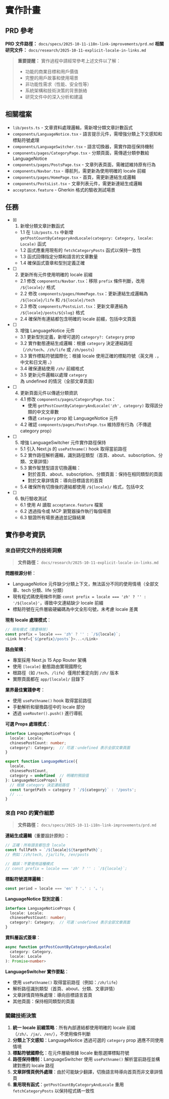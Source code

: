 # 實作計畫

## PRD 參考

**PRD 文件路徑：** `docs/specs/2025-10-11-i18n-link-improvements/prd.md`
**相關研究文件：** `docs/research/2025-10-11-explicit-locale-in-links.md`

> **重要提醒：** 實作過程中請經常參考上述文件以了解：
>
> - 功能的商業目標和用戶價值
> - 完整的用戶故事和使用場景
> - 非功能性需求（性能、安全性等）
> - 系統架構和技術決策的背景脈絡
> - 研究文件中的深入分析和建議

## 相關檔案

- `lib/posts.ts` - 文章資料處理邏輯，需新增分類文章計數函式
- `components/LanguageNotice.tsx` - 語言提示元件，需增強分類上下文感知和標點符號處理
- `components/LanguageSwitcher.tsx` - 語言切換器，需實作路徑保持機制
- `components/pages/CategoryPage.tsx` - 分類頁面，需傳遞分類參數給 LanguageNotice
- `components/pages/PostsPage.tsx` - 文章列表頁面，需確認維持原有行為
- `components/Navbar.tsx` - 導航列，需更新為使用明確的 locale 前綴
- `components/pages/HomePage.tsx` - 首頁，需更新連結生成邏輯
- `components/PostsList.tsx` - 文章列表元件，需更新連結生成邏輯
- `acceptance.feature` - Gherkin 格式的驗收測試場景

## 任務

- [x] 1. 新增分類文章計數函式
  - 1.1 在 `lib/posts.ts` 中新增 `getPostCountByCategoryAndLocale(category: Category, locale: Locale)` 函式
  - 1.2 函式應重用現有的 `fetchCategoryPosts` 函式以保持一致性
  - 1.3 函式回傳指定分類和語言的文章數量
  - 1.4 確保函式簽章和型別定義正確

- [ ] 2. 更新所有元件使用明確的 locale 前綴
  - 2.1 修改 `components/Navbar.tsx`：移除 `prefix` 條件判斷，改用 `/${locale}/` 格式
  - 2.2 修改 `components/pages/HomePage.tsx`：更新連結生成邏輯為 `/${locale}/life` 和 `/${locale}/tech`
  - 2.3 修改 `components/PostsList.tsx`：更新文章連結為 `/${locale}/posts/${slug}` 格式
  - 2.4 確保所有連結都包含明確的 locale 前綴，包括中文頁面

- [ ] 3. 增強 LanguageNotice 元件
  - 3.1 更新型別定義，新增可選的 `category?: Category` prop
  - 3.2 實作動態連結生成邏輯：根據 `category` 決定連結路徑（`/zh/tech`、`/zh/life` 或 `/zh/posts`）
  - 3.3 實作標點符號國際化：根據 locale 使用正確的標點符號（英文用 `.`，中文和日文用 `。`）
  - 3.4 確保連結使用 `/zh/` 前綴格式
  - 3.5 更新元件邏輯以處理 `category` 為 undefined 的情況（全部文章頁面）

- [ ] 4. 更新頁面元件以傳遞分類資訊
  - 4.1 修改 `components/pages/CategoryPage.tsx`：
    - 使用 `getPostCountByCategoryAndLocale('zh', category)` 取得該分類的中文文章數
    - 傳遞 `category` prop 給 LanguageNotice 元件
  - 4.2 確認 `components/pages/PostsPage.tsx` 維持原有行為（不傳遞 category prop）

- [ ] 5. 增強 LanguageSwitcher 元件實作路徑保持
  - 5.1 引入 Next.js 的 `usePathname()` hook 取得當前路徑
  - 5.2 實作路徑解析邏輯，識別路徑類型（首頁、about、subscription、分類、文章詳情）
  - 5.3 實作智慧型語言切換邏輯：
    - 對於首頁、about、subscription、分類頁面：保持在相同類型的頁面
    - 對於文章詳情頁：導向目標語言的首頁
  - 5.4 確保所有切換後的連結都使用 `/${locale}/` 格式，包括中文

- [ ] 6. 執行驗收測試
  - 6.1 使用 AI 讀取 `acceptance.feature` 檔案
  - 6.2 透過指令或 MCP 瀏覽器操作執行每個場景
  - 6.3 驗證所有場景通過並記錄結果

## 實作參考資訊

### 來自研究文件的技術洞察
> **文件路徑：** `docs/research/2025-10-11-explicit-locale-in-links.md`

**問題根源分析**：
- LanguageNotice 元件缺少分類上下文，無法區分不同的使用情境（全部文章、tech 分類、life 分類）
- 現有程式碼使用條件判斷 `const prefix = locale === 'zh' ? '' : '/${locale}'`，導致中文連結缺少 locale 前綴
- 標點符號在元件層級硬編碼為中文全形句號，未考慮 locale 差異

**現有 locale 處理模式**：
```typescript
// 現有模式（需要移除）
const prefix = locale === 'zh' ? '' : `/${locale}`;
<Link href={`${prefix}/posts`}>...</Link>
```

**路由架構**：
- 專案採用 Next.js 15 App Router 架構
- 使用 `[locale]` 動態路由實現國際化
- 根路徑（如 `/tech`、`/life`）僅用於重定向到 `/zh/` 版本
- 實際頁面都在 `app/[locale]/` 目錄下

**業界最佳實踐參考**：
- 使用 `usePathname()` hook 取得當前路徑
- 手動解析和替換路徑中的 locale 部分
- 透過 `useRouter().push()` 進行導航

**可選 Props 處理模式**：
```typescript
interface LanguageNoticeProps {
  locale: Locale;
  chinesePostCount: number;
  category?: Category;  // 可選：undefined 表示全部文章頁面
}

export function LanguageNotice({
  locale,
  chinesePostCount,
  category = undefined  // 明確的預設值
}: LanguageNoticeProps) {
  // 根據 category 決定連結路徑
  const targetPath = category ? `/${category}` : '/posts';
  // ...
}
```

### 來自 PRD 的實作細節
> **文件路徑：** `docs/specs/2025-10-11-i18n-link-improvements/prd.md`

**連結生成邏輯**（重要設計原則）：
```typescript
// 正確：所有語言都包含 locale
const fullPath = `/${locale}${targetPath}`;
// 例如：/zh/tech, /ja/life, /en/posts

// 錯誤：不要使用這種模式
// const prefix = locale === 'zh' ? '' : `/${locale}`;
```

**標點符號選擇邏輯**：
```typescript
const period = locale === 'en' ? '.' : '。';
```

**LanguageNotice 型別定義**：
```typescript
interface LanguageNoticeProps {
  locale: Locale;
  chinesePostCount: number;
  category?: Category;  // 可選：undefined 表示全部文章頁面
}
```

**資料層函式簽章**：
```typescript
async function getPostCountByCategoryAndLocale(
  category: Category,
  locale: Locale
): Promise<number>
```

**LanguageSwitcher 實作要點**：
- 使用 `usePathname()` 取得當前路徑（例如：`/zh/life`）
- 解析路徑識別類型（首頁、about、分類、文章詳情）
- 文章詳情頁特殊處理：導向目標語言首頁
- 其他頁面：保持相同類型的頁面

### 關鍵技術決策
1. **統一 locale 前綴策略**：所有內部連結都使用明確的 locale 前綴（`/zh/`、`/ja/`、`/en/`），不使用條件判斷
2. **分類上下文感知**：LanguageNotice 透過可選的 `category` prop 適應不同使用情境
3. **標點符號國際化**：在元件層級根據 locale 動態選擇標點符號
4. **路徑保持機制**：LanguageSwitcher 使用 `usePathname()` 解析當前路徑並構建對應的 locale 路徑
5. **文章詳情頁例外處理**：由於可能缺少翻譯，切換語言時導向首頁而非文章詳情頁
6. **重用現有函式**：`getPostCountByCategoryAndLocale` 重用 `fetchCategoryPosts` 以保持程式碼一致性
